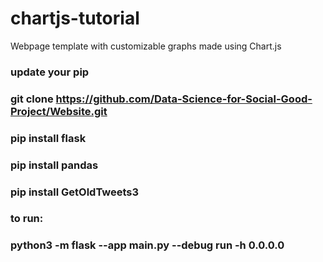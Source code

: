 # chartjs-tutorial
Webpage template with customizable graphs made using Chart.js

### update your pip
### git clone https://github.com/Data-Science-for-Social-Good-Project/Website.git

### pip install flask
### pip install pandas
### pip install GetOldTweets3

### to run: 
### python3 -m flask --app main.py --debug run -h 0.0.0.0
